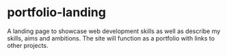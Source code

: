 # portfolio-landing
A landing page to showcase web development skills as well as describe my skills, aims and ambitions.  The site will function as a portfolio with links to other projects.
